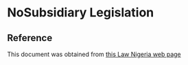 # NoSubsidiary Legislation

## Reference

This document was obtained from [this Law Nigeria web page](http://www.lawnigeria.com/LFN/H/Harmful-Waste%28Special-Criminal-Provisions-Etc%29Act.php)